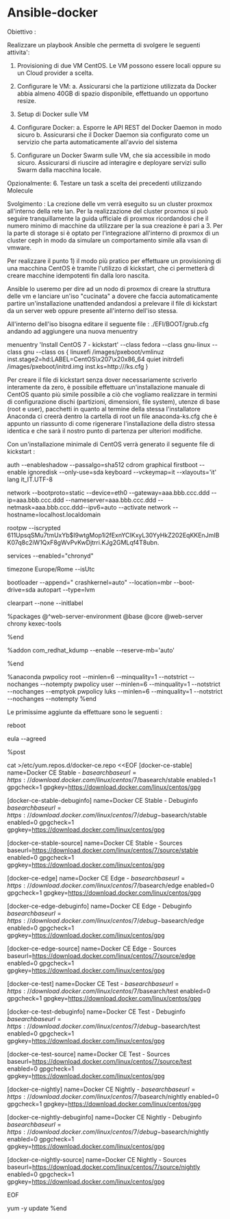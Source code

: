 # Ansible-docker

Obiettivo : 

Realizzare un playbook Ansible che permetta di svolgere le seguenti attivita':

1. Provisioning di due VM CentOS. Le VM possono essere locali oppure su un
Cloud provider a scelta.

2. Configurare le VM:
a. Assicurarsi che la partizione utilizzata da Docker abbia almeno 40GB di
spazio disponibile, effettuando un opportuno resize.

3. Setup di Docker sulle VM

4. Configurare Docker:
a. Esporre le API REST del Docker Daemon in modo sicuro
b. Assicurarsi che il Docker Daemon sia configurato come un servizio che
parta automaticamente all'avvio del sistema

5. Configurare un Docker Swarm sulle VM, che sia accessibile in modo sicuro.
Assicurarsi di riuscire ad interagire e deployare servizi sullo Swarm dalla
macchina locale.

Opzionalmente:
6. Testare un task a scelta dei precedenti utilizzando Molecule

Svolgimento : 
La crezione delle vm verrà eseguito su un cluster proxmox all'interno della rete lan.
Per la realizzazione del cluster proxmox si può seguire tranquillamente la guida ufficiale di proxmox ricordandosi che il numero minimo di macchine da utilizzare per la sua creazione è pari a 3.
Per la parte di storage si è optato per l'integrazione all'interno di proxmox di un cluster ceph in modo da simulare un comportamento simile alla vsan di vmware.

Per realizzare il punto 1) il modo più pratico per effettuare un provisioning di una macchina CentOS è tramite l'utilizzo di kickstart,
che ci permetterà di creare macchine idempotenti fin dalla loro nascita.

Ansible lo useremo per dire ad un nodo di proxmox di creare la struttura delle vm e lanciare un'iso "cucinata" a dovere che faccia automaticamente partire un'installazione unattended andandosi a prelevare il file di kickstart da un server web oppure presente all'interno dell'iso stessa.

All'interno dell'iso bisogna editare il seguente file : ./EFI/BOOT/grub.cfg andando ad aggiungere una nuova menuentry

menuentry 'Install CentOS 7 - kickstart' --class fedora --class gnu-linux --class gnu --class os {
	linuxefi /images/pxeboot/vmlinuz inst.stage2=hd:LABEL=CentOS\x207\x20x86_64 quiet
	initrdefi /images/pxeboot/initrd.img inst.ks=http://<ipserverweb>/ks.cfg
}

Per creare il file di kickstart senza dover necessariamente scriverlo interamente da zero,
è possibile effettuare un'installazione manuale di CentOS quanto più simile possibile a ciò che vogliamo realizzare in termini di configurazione dischi (partizioni, dimensioni, file system), utenze di base (root e user), pacchetti in quanto al termine della stessa l'installatore Anaconda ci creerà dentro la cartella di root un file anaconda-ks.cfg che è appunto un riassunto di come rigenerare l'installazione della distro stessa identica e che sarà il nostro punto di partenza per ulteriori modifiche.

Con un'installazione minimale di CentOS verrà generato il seguente file di kickstart : 

auth --enableshadow --passalgo=sha512
cdrom
graphical
firstboot --enable
ignoredisk --only-use=sda
keyboard --vckeymap=it --xlayouts='it'
lang it_IT.UTF-8

network  --bootproto=static --device=eth0 --gateway=aaa.bbb.ccc.ddd --ip=aaa.bbb.ccc.ddd --nameserver=aaa.bbb.ccc.ddd --netmask=aaa.bbb.ccc.ddd--ipv6=auto --activate
network  --hostname=localhost.localdomain

rootpw --iscrypted $6$11UpsqSMu7tmUxYb$I9wtgMop1i2fExnYCIKxyL30YyHkZ202EqKKEnJmIBK07q8c2iW1QxF8gWvPvKwDjtrri.KJg2GMLqf4T8ubn.

services --enabled="chronyd"

timezone Europe/Rome --isUtc


bootloader --append=" crashkernel=auto" --location=mbr --boot-drive=sda
autopart --type=lvm

clearpart --none --initlabel

%packages
@^web-server-environment
@base
@core
@web-server
chrony
kexec-tools

%end

%addon com_redhat_kdump --enable --reserve-mb='auto'

%end

%anaconda
pwpolicy root --minlen=6 --minquality=1 --notstrict --nochanges --notempty
pwpolicy user --minlen=6 --minquality=1 --notstrict --nochanges --emptyok
pwpolicy luks --minlen=6 --minquality=1 --notstrict --nochanges --notempty
%end

Le primissime aggiunte da effettuare sono le seguenti : 

reboot

eula --agreed


%post

cat >/etc/yum.repos.d/docker-ce.repo <<EOF
[docker-ce-stable]
name=Docker CE Stable - $basearch
baseurl=https://download.docker.com/linux/centos/7/$basearch/stable
enabled=1
gpgcheck=1
gpgkey=https://download.docker.com/linux/centos/gpg

[docker-ce-stable-debuginfo]
name=Docker CE Stable - Debuginfo $basearch
baseurl=https://download.docker.com/linux/centos/7/debug-$basearch/stable
enabled=0
gpgcheck=1
gpgkey=https://download.docker.com/linux/centos/gpg

[docker-ce-stable-source]
name=Docker CE Stable - Sources
baseurl=https://download.docker.com/linux/centos/7/source/stable
enabled=0
gpgcheck=1
gpgkey=https://download.docker.com/linux/centos/gpg

[docker-ce-edge]
name=Docker CE Edge - $basearch
baseurl=https://download.docker.com/linux/centos/7/$basearch/edge
enabled=0
gpgcheck=1
gpgkey=https://download.docker.com/linux/centos/gpg

[docker-ce-edge-debuginfo]
name=Docker CE Edge - Debuginfo $basearch
baseurl=https://download.docker.com/linux/centos/7/debug-$basearch/edge
enabled=0
gpgcheck=1
gpgkey=https://download.docker.com/linux/centos/gpg

[docker-ce-edge-source]
name=Docker CE Edge - Sources
baseurl=https://download.docker.com/linux/centos/7/source/edge
enabled=0
gpgcheck=1
gpgkey=https://download.docker.com/linux/centos/gpg

[docker-ce-test]
name=Docker CE Test - $basearch
baseurl=https://download.docker.com/linux/centos/7/$basearch/test
enabled=0
gpgcheck=1
gpgkey=https://download.docker.com/linux/centos/gpg

[docker-ce-test-debuginfo]
name=Docker CE Test - Debuginfo $basearch
baseurl=https://download.docker.com/linux/centos/7/debug-$basearch/test
enabled=0
gpgcheck=1
gpgkey=https://download.docker.com/linux/centos/gpg

[docker-ce-test-source]
name=Docker CE Test - Sources
baseurl=https://download.docker.com/linux/centos/7/source/test
enabled=0
gpgcheck=1
gpgkey=https://download.docker.com/linux/centos/gpg

[docker-ce-nightly]
name=Docker CE Nightly - $basearch
baseurl=https://download.docker.com/linux/centos/7/$basearch/nightly
enabled=0
gpgcheck=1
gpgkey=https://download.docker.com/linux/centos/gpg

[docker-ce-nightly-debuginfo]
name=Docker CE Nightly - Debuginfo $basearch
baseurl=https://download.docker.com/linux/centos/7/debug-$basearch/nightly
enabled=0
gpgcheck=1
gpgkey=https://download.docker.com/linux/centos/gpg

[docker-ce-nightly-source]
name=Docker CE Nightly - Sources
baseurl=https://download.docker.com/linux/centos/7/source/nightly
enabled=0
gpgcheck=1
gpgkey=https://download.docker.com/linux/centos/gpg

EOF

yum -y update
%end
